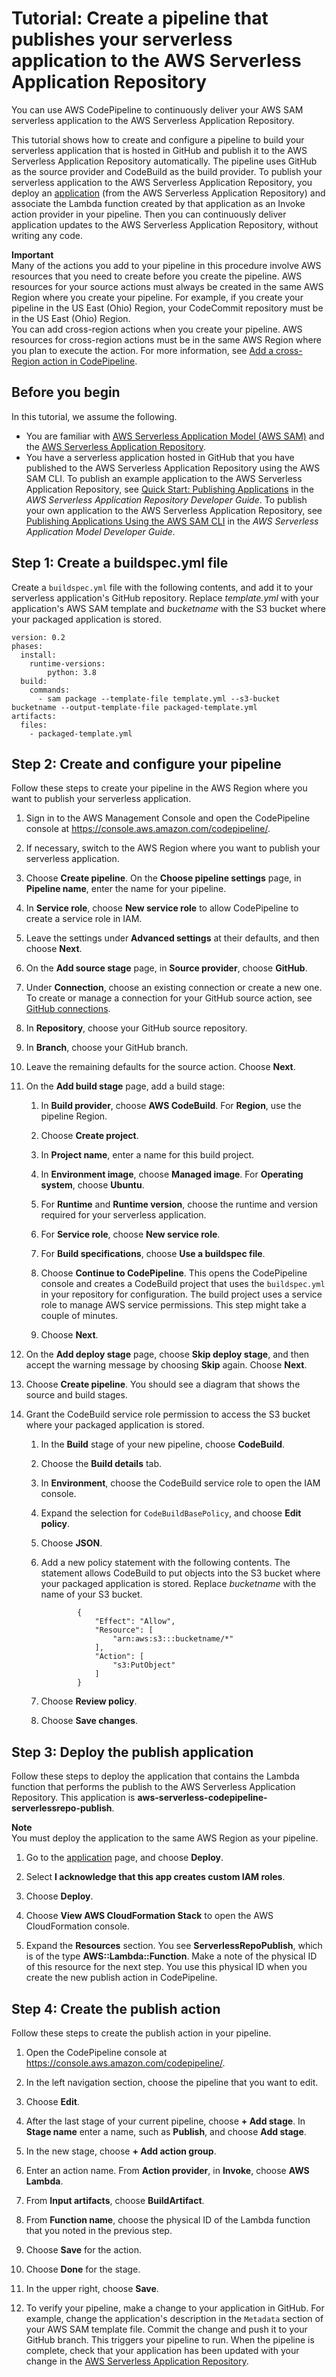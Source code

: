 # Tutorial: Create a pipeline that publishes your serverless application to the AWS Serverless Application Repository<a name="tutorials-serverlessrepo-auto-publish"></a>

You can use AWS CodePipeline to continuously deliver your AWS SAM serverless application to the AWS Serverless Application Repository\.

This tutorial shows how to create and configure a pipeline to build your serverless application that is hosted in GitHub and publish it to the AWS Serverless Application Repository automatically\. The pipeline uses GitHub as the source provider and CodeBuild as the build provider\. To publish your serverless application to the AWS Serverless Application Repository, you deploy an [application](https://serverlessrepo.aws.amazon.com/applications/arn:aws:serverlessrepo:us-east-1:077246666028:applications~aws-serverless-codepipeline-serverlessrepo-publish ) \(from the AWS Serverless Application Repository\) and associate the Lambda function created by that application as an Invoke action provider in your pipeline\. Then you can continuously deliver application updates to the AWS Serverless Application Repository, without writing any code\.

**Important**  
Many of the actions you add to your pipeline in this procedure involve AWS resources that you need to create before you create the pipeline\. AWS resources for your source actions must always be created in the same AWS Region where you create your pipeline\. For example, if you create your pipeline in the US East \(Ohio\) Region, your CodeCommit repository must be in the US East \(Ohio\) Region\.   
You can add cross\-region actions when you create your pipeline\. AWS resources for cross\-region actions must be in the same AWS Region where you plan to execute the action\. For more information, see [Add a cross\-Region action in CodePipeline](actions-create-cross-region.md)\.

## Before you begin<a name="tutorials-serverlessrepo-auto-publish-prereq"></a>

In this tutorial, we assume the following\. 
+ You are familiar with [AWS Serverless Application Model \(AWS SAM\)](https://docs.aws.amazon.com/serverless-application-model/latest/developerguide/) and the [AWS Serverless Application Repository](https://docs.aws.amazon.com/serverlessrepo/latest/devguide/)\.
+ You have a serverless application hosted in GitHub that you have published to the AWS Serverless Application Repository using the AWS SAM CLI\. To publish an example application to the AWS Serverless Application Repository, see [Quick Start: Publishing Applications](https://docs.aws.amazon.com/serverlessrepo/latest/devguide/serverlessrepo-quick-start.html) in the *AWS Serverless Application Repository Developer Guide*\. To publish your own application to the AWS Serverless Application Repository, see [Publishing Applications Using the AWS SAM CLI](https://docs.aws.amazon.com/serverless-application-model/latest/developerguide/serverless-sam-template-publishing-applications.html) in the *AWS Serverless Application Model Developer Guide*\.

## Step 1: Create a buildspec\.yml file<a name="serverlessrepo-auto-publish-create-buildspec"></a>

Create a `buildspec.yml` file with the following contents, and add it to your serverless application's GitHub repository\. Replace *template\.yml* with your application's AWS SAM template and *bucketname* with the S3 bucket where your packaged application is stored\.

```
version: 0.2
phases:
  install:
    runtime-versions:
        python: 3.8
  build:
    commands:
      - sam package --template-file template.yml --s3-bucket bucketname --output-template-file packaged-template.yml
artifacts:
  files:
    - packaged-template.yml
```

## Step 2: Create and configure your pipeline<a name="serverlessrepo-auto-publish-create-pipeline"></a>

Follow these steps to create your pipeline in the AWS Region where you want to publish your serverless application\.

1. Sign in to the AWS Management Console and open the CodePipeline console at [https://console\.aws\.amazon\.com/codepipeline/](https://console.aws.amazon.com/codepipeline/)\.

1. If necessary, switch to the AWS Region where you want to publish your serverless application\.

1. Choose **Create pipeline**\. On the **Choose pipeline settings** page, in **Pipeline name**, enter the name for your pipeline\.

1. In **Service role**, choose **New service role** to allow CodePipeline to create a service role in IAM\.

1. Leave the settings under **Advanced settings** at their defaults, and then choose **Next**\.

1. On the **Add source stage** page, in **Source provider**, choose **GitHub**\.

1. Under **Connection**, choose an existing connection or create a new one\. To create or manage a connection for your GitHub source action, see [GitHub connections](connections-github.md)\.

1. In **Repository**, choose your GitHub source repository\.

1. In **Branch**, choose your GitHub branch\.

1. Leave the remaining defaults for the source action\. Choose **Next**\.

1. On the **Add build stage** page, add a build stage:

   1. In **Build provider**, choose **AWS CodeBuild**\. For **Region**, use the pipeline Region\.

   1. Choose **Create project**\.

   1. In **Project name**, enter a name for this build project\.

   1. In **Environment image**, choose **Managed image**\. For **Operating system**, choose **Ubuntu**\.

   1. For **Runtime** and **Runtime version**, choose the runtime and version required for your serverless application\.

   1. For **Service role**, choose **New service role**\.

   1. For **Build specifications**, choose **Use a buildspec file**\.

   1. Choose **Continue to CodePipeline**\. This opens the CodePipeline console and creates a CodeBuild project that uses the `buildspec.yml` in your repository for configuration\. The build project uses a service role to manage AWS service permissions\. This step might take a couple of minutes\.

   1. Choose **Next**\.

1. On the **Add deploy stage** page, choose **Skip deploy stage**, and then accept the warning message by choosing **Skip** again\. Choose **Next**\.

1. Choose **Create pipeline**\. You should see a diagram that shows the source and build stages\.

1. Grant the CodeBuild service role permission to access the S3 bucket where your packaged application is stored\.

   1. In the **Build** stage of your new pipeline, choose **CodeBuild**\.

   1. Choose the **Build details** tab\.

   1. In **Environment**, choose the CodeBuild service role to open the IAM console\.

   1. Expand the selection for `CodeBuildBasePolicy`, and choose **Edit policy**\.

   1. Choose **JSON**\.

   1. Add a new policy statement with the following contents\. The statement allows CodeBuild to put objects into the S3 bucket where your packaged application is stored\. Replace *bucketname* with the name of your S3 bucket\.

      ```
              {
                  "Effect": "Allow",
                  "Resource": [
                      "arn:aws:s3:::bucketname/*"
                  ],
                  "Action": [
                      "s3:PutObject"
                  ]
              }
      ```

   1. Choose **Review policy**\.

   1. Choose **Save changes**\.

## Step 3: Deploy the publish application<a name="serverlessrepo-auto-publish-deploy-app"></a>

Follow these steps to deploy the application that contains the Lambda function that performs the publish to the AWS Serverless Application Repository\. This application is **aws\-serverless\-codepipeline\-serverlessrepo\-publish**\.

**Note**  
You must deploy the application to the same AWS Region as your pipeline\.

1. Go to the [application](https://serverlessrepo.aws.amazon.com/applications/arn:aws:serverlessrepo:us-east-1:077246666028:applications~aws-serverless-codepipeline-serverlessrepo-publish ) page, and choose **Deploy**\.

1. Select **I acknowledge that this app creates custom IAM roles**\. 

1. Choose **Deploy**\.

1. Choose **View AWS CloudFormation Stack** to open the AWS CloudFormation console\.

1. Expand the **Resources** section\. You see **ServerlessRepoPublish**, which is of the type **AWS::Lambda::Function**\. Make a note of the physical ID of this resource for the next step\. You use this physical ID when you create the new publish action in CodePipeline\.

## Step 4: Create the publish action<a name="serverlessrepo-auto-publish-create-action"></a>

Follow these steps to create the publish action in your pipeline\.

1. Open the CodePipeline console at [https://console\.aws\.amazon\.com/codepipeline/](https://console.aws.amazon.com/codepipeline/)\.

1. In the left navigation section, choose the pipeline that you want to edit\.

1. Choose **Edit**\.

1. After the last stage of your current pipeline, choose **\+ Add stage**\. In **Stage name** enter a name, such as **Publish**, and choose **Add stage**\.

1. In the new stage, choose **\+ Add action group**\.

1. Enter an action name\. From **Action provider**, in **Invoke**, choose **AWS Lambda**\.

1. From **Input artifacts**, choose **BuildArtifact**\.

1. From **Function name**, choose the physical ID of the Lambda function that you noted in the previous step\.

1. Choose **Save** for the action\.

1. Choose **Done** for the stage\.

1. In the upper right, choose **Save**\.

1. To verify your pipeline, make a change to your application in GitHub\. For example, change the application's description in the `Metadata` section of your AWS SAM template file\. Commit the change and push it to your GitHub branch\. This triggers your pipeline to run\. When the pipeline is complete, check that your application has been updated with your change in the [AWS Serverless Application Repository](https://console.aws.amazon.com/serverlessrepo/home)\.